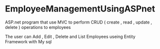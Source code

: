 # EmployeeManagementUsingASPnet

ASP.net program that use MVC to perform CRUD ( create , read , update , delete ) operations to employees

The user can Add , Edit , Delete and List Employees useing Entity Framework with My sql 
